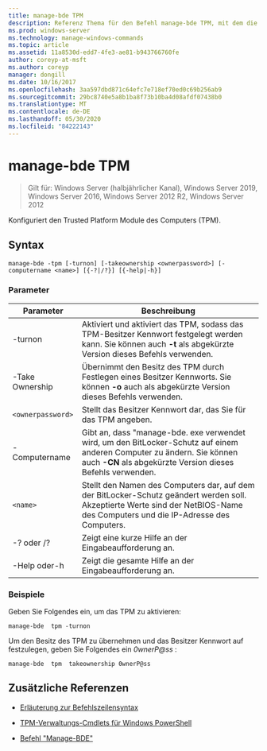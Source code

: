 ```yaml
---
title: manage-bde TPM
description: Referenz Thema für den Befehl manage-bde TPM, mit dem die Trusted Platform Module des Computers (TPM) konfiguriert wird.
ms.prod: windows-server
ms.technology: manage-windows-commands
ms.topic: article
ms.assetid: 11a8530d-edd7-4fe3-ae81-b943766760fe
author: coreyp-at-msft
ms.author: coreyp
manager: dongill
ms.date: 10/16/2017
ms.openlocfilehash: 3aa597dbd871c64efc7e718ef70ed0c69b256ab9
ms.sourcegitcommit: 29bc8740e5a8b1ba8f73b10ba4d08afdf07438b0
ms.translationtype: MT
ms.contentlocale: de-DE
ms.lasthandoff: 05/30/2020
ms.locfileid: "84222143"
---
```

# <a name="manage-bde-tpm"></a>manage-bde TPM

> Gilt für: Windows Server (halbjährlicher Kanal), Windows Server 2019, Windows Server 2016, Windows Server 2012 R2, Windows Server 2012

Konfiguriert den Trusted Platform Module des Computers (TPM).

## <a name="syntax"></a>Syntax

```
manage-bde -tpm [-turnon] [-takeownership <ownerpassword>] [-computername <name>] [{-?|/?}] [{-help|-h}]
```

### <a name="parameters"></a>Parameter

| Parameter | Beschreibung |
| --------- | ----------- |
| -turnon | Aktiviert und aktiviert das TPM, sodass das TPM-Besitzer Kennwort festgelegt werden kann. Sie können auch **-t** als abgekürzte Version dieses Befehls verwenden. |
| -Take Ownership | Übernimmt den Besitz des TPM durch Festlegen eines Besitzer Kennworts. Sie können **-o** auch als abgekürzte Version dieses Befehls verwenden. |
| `<ownerpassword>` | Stellt das Besitzer Kennwort dar, das Sie für das TPM angeben. |
| -Computername | Gibt an, dass "manage-bde. exe verwendet wird, um den BitLocker-Schutz auf einem anderen Computer zu ändern. Sie können auch **-CN** als abgekürzte Version dieses Befehls verwenden. |
| `<name>` | Stellt den Namen des Computers dar, auf dem der BitLocker-Schutz geändert werden soll. Akzeptierte Werte sind der NetBIOS-Name des Computers und die IP-Adresse des Computers. |
| -? oder /? | Zeigt eine kurze Hilfe an der Eingabeaufforderung an. |
| -Help oder-h | Zeigt die gesamte Hilfe an der Eingabeaufforderung an. |

### <a name="examples"></a>Beispiele

Geben Sie Folgendes ein, um das TPM zu aktivieren:

```
manage-bde  tpm -turnon
```

Um den Besitz des TPM zu übernehmen und das Besitzer Kennwort auf festzulegen, geben Sie Folgendes ein *0wnerP@ss* :

```
manage-bde  tpm  takeownership 0wnerP@ss
```

## <a name="additional-references"></a>Zusätzliche Referenzen

- [Erläuterung zur Befehlszeilensyntax](command-line-syntax-key.md)

- [TPM-Verwaltungs-Cmdlets für Windows PowerShell](https://docs.microsoft.com/powershell/module/trustedplatformmodule/)

- [Befehl "Manage-BDE"](manage-bde.md)
